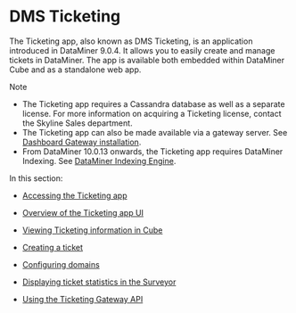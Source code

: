 # DMS Ticketing

The Ticketing app, also known as DMS Ticketing, is an application introduced in DataMiner 9.0.4. It allows you to easily create and manage tickets in DataMiner. The app is available both embedded within DataMiner Cube and as a standalone web app.

> [!NOTE]
> - The Ticketing app requires a Cassandra database as well as a separate license. For more information on acquiring a Ticketing license, contact the Skyline Sales department.
> - The Ticketing app can also be made available via a gateway server. See [Dashboard Gateway installation](../newR_D/Dashboard_Gateway_installation.md).
> - From DataMiner 10.0.13 onwards, the Ticketing app requires DataMiner Indexing. See [DataMiner Indexing Engine](../../part_3/databases/DataMiner_Indexing_Engine.md).

In this section:

- [Accessing the Ticketing app](Accessing_the_Ticketing_app.md)

- [Overview of the Ticketing app UI](Overview_of_the_Ticketing_app_UI.md)

- [Viewing Ticketing information in Cube](Viewing_Ticketing_information_in_Cube.md)

- [Creating a ticket](Creating_a_ticket1.md#creating-a-ticket)

- [Configuring domains](Configuring_domains.md)

- [Displaying ticket statistics in the Surveyor](Displaying_ticket_statistics_in_the_Surveyor.md)

- [Using the Ticketing Gateway API](Using_the_Ticketing_Gateway_API.md)
